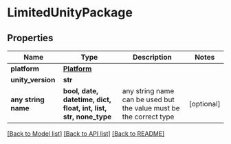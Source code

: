 # LimitedUnityPackage


## Properties
Name | Type | Description | Notes
------------ | ------------- | ------------- | -------------
**platform** | [**Platform**](Platform.md) |  | 
**unity_version** | **str** |  | 
**any string name** | **bool, date, datetime, dict, float, int, list, str, none_type** | any string name can be used but the value must be the correct type | [optional]

[[Back to Model list]](../README.md#documentation-for-models) [[Back to API list]](../README.md#documentation-for-api-endpoints) [[Back to README]](../README.md)



